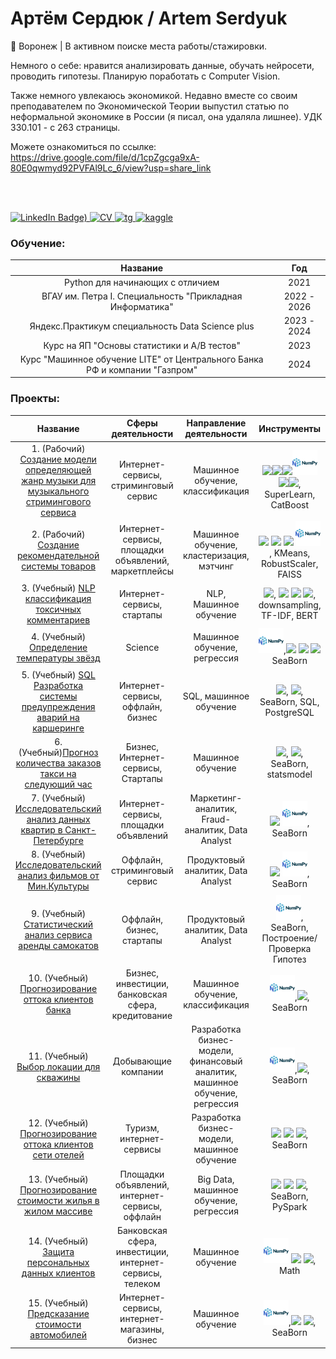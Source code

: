 # Артём Сердюк / Artem Serdyuk
:round_pushpin: Воронеж
| В активном поиске места работы/стажировки. 

Немного о себе: нравится анализировать данные, обучать нейросети, проводить гипотезы. Планирую поработать с Computer Vision.

Также немного увлекаюсь экономикой. Недавно вместе со своим преподавателем по Экономической Теории выпустил статью по неформальной экономике в России (я писал, она удаляла лишнее). УДК 330.101 - с 263 страницы.

Можете ознакомиться по ссылке: https://drive.google.com/file/d/1cpZgcga9xA-80E0qwmyd92PVFAl9Lc_6/view?usp=share_link

<br/><br/>
<div id="badges">
  <a href="https://www.linkedin.com/in/artem-serdyuk-471bba2b3/">
    <img src="https://img.shields.io/badge/LinkedIn-blue?style=for-the-badge&logo=linkedin&logoColor=white" alt="LinkedIn Badge)"/>
  </a>
  <a href="https://docs.google.com/document/d/1N3KMLnOks5_xrxNlaPmGb1NjfLl_tRVsTvrsjvkFY2A/edit?usp=sharing">
    <img src="https://img.shields.io/badge/CV-red?style=for-the-badge&logo=readdotcv&logoColor=white" alt="CV"/>
  </a>
  <a href="https://t.me/hh392">
    <img src="https://img.shields.io/badge/Tg-white?style=for-the-badge&logo=telegram&logoColor=blue" alt="tg"/>
  </a>
  <a href="https://www.kaggle.com/artemserdyuk">
    <img src="https://img.shields.io/badge/Kaggle-blue?style=for-the-badge&logo=kaggle&logoColor=white" alt="kaggle"/>
  </a>
</div>

###  Обучение:
| Название | Год |
| :--------: | :-------: |
| Python для начинающих с отличием | 2021 |
| ВГАУ им. Петра I. Специальность "Прикладная Информатика" | 2022 - 2026 |
| Яндекс.Практикум специальность Data Science plus | 2023 - 2024|
| Курс на ЯП "Основы статистики и A/B тестов" | 2023 |
| Курс "Машинное обучение LITE" от Центрального Банка РФ и компании "Газпром" | 2024 |


###  Проекты:
| Название | Сферы деятельности | Направление деятельности | Инструменты |
| :-----: | :------------: | :-------: | :-------: |
| 1. (Рабочий) [Создание модели определяющей жанр музыки для музыкального стримингового сервиса](https://github.com/artemserdyuk392/yandex_practicum_projects/tree/main/music_genre_predictions) | Интернет-сервисы, стриминговый сервис | Машинное обучение, классификация |<img src="https://img.shields.io/badge/Sklearn-black?style=flat-square&logo=scikitlearn&logoColor=orange"/><img src="https://img.shields.io/badge/Plotly-black?style=flat-square&logo=plotly&logoColor=orange"/><img src="https://img.shields.io/badge/LightGBM-black?style=flat-square"/><img src="https://github.com/devicons/devicon/blob/master/icons/numpy/numpy-original-wordmark.svg" title="NumPy" alt="NumPy" width="40" height="40"/><img src="https://img.shields.io/badge/Sklearn-black?style=flat-square&logo=scikitlearn&logoColor=orange"/><img src="https://img.shields.io/badge/Plotly-black?style=flat-square&logo=plotly&logoColor=orange"/>, SuperLearn, CatBoost|
| 2. (Рабочий) [Создание рекомендательной системы товаров](https://github.com/artemserdyuk392/yandex_practicum_projects/tree/main/recommendation_system) | Интернет-сервисы, площадки объявлений, маркетплейсы | Машинное обучение, кластеризация, мэтчинг |<img src="https://img.shields.io/badge/Pandas-black?style=flat-square&logo=pandas&logoColor=orange"/> <img src="https://img.shields.io/badge/Plotly-black?style=flat-square&logo=plotly&logoColor=orange"/>  <img src="https://img.shields.io/badge/Pandas-black?style=flat-square&logo=pandas&logoColor=orange"/> <img src="https://github.com/devicons/devicon/blob/master/icons/numpy/numpy-original-wordmark.svg" title="NumPy" alt="NumPy" width="40" height="40"/>, KMeans, RobustScaler, FAISS|
| 3. (Учебный) [NLP классификация токсичных комментариев](https://github.com/artemserdyuk392/yandex_practicum_projects/tree/main/nlp_toxic_comm_classific)| Интернет-сервисы, стартапы | NLP, Машинное обучение | <img src="https://img.shields.io/badge/Plotly-black?style=flat-square&logo=plotly&logoColor=orange"/>, <img src="https://img.shields.io/badge/Sklearn-black?style=flat-square&logo=scikitlearn&logoColor=orange"/> <img src="https://img.shields.io/badge/Pandas-black?style=flat-square&logo=pandas&logoColor=orange"/> <img src="https://img.shields.io/badge/TensorFlow-%23FF6F00.svg?style=for-the-badge&logo=TensorFlow&logoColor=white"/>, downsampling, TF-IDF, BERT|
| 4. (Учебный) [Определение температуры звёзд](https://github.com/artemserdyuk392/yandex_practicum_projects/tree/main/stars_temp_prediction) | Science | Машинное обучение, регрессия | <img src="https://github.com/devicons/devicon/blob/master/icons/numpy/numpy-original-wordmark.svg" title="NumPy" alt="NumPy" width="40" height="40"/>,<img src="https://img.shields.io/badge/Sklearn-black?style=flat-square&logo=scikitlearn&logoColor=orange"/> <img src="https://img.shields.io/badge/TensorFlow-%23FF6F00.svg?style=for-the-badge&logo=TensorFlow&logoColor=white"/> <img src="https://img.shields.io/badge/PyTorch-%23EE4C2C.svg?style=for-the-badge&logo=PyTorch&logoColor=white"/> SeaBorn|
| 5. (Учебный) [SQL Разработка системы предупреждения аварий на каршеринге](https://github.com/artemserdyuk392/yandex_practicum_projects/tree/main/accident_risk_predict) | Интернет-сервисы, оффлайн, бизнес |  SQL, машинное обучение | <img src="https://img.shields.io/badge/Plotly-black?style=flat-square&logo=plotly&logoColor=orange"/>, <img src="https://img.shields.io/badge/Sklearn-black?style=flat-square&logo=scikitlearn&logoColor=orange"/>, SeaBorn, SQL, PostgreSQL |
| 6. (Учебный)[Прогноз количества заказов такси на следующий час](https://github.com/artemserdyuk392/yandex_practicum_projects/tree/main/taxi_orders_predict) | Бизнес, Интернет-сервисы, Стартапы | Машинное обучение | <img src="https://img.shields.io/badge/Plotly-black?style=flat-square&logo=plotly&logoColor=orange"/>, <img src="https://img.shields.io/badge/Sklearn-black?style=flat-square&logo=scikitlearn&logoColor=orange"/>, SeaBorn, statsmodel|
| 7. (Учебный) [Исследовательский анализ данных квартир в Санкт-Петербурге](https://github.com/artemserdyuk392/yandex_practicum_projects/tree/main/apartment_analysis) | Интернет-сервисы, площадки объявлений | Маркетинг-аналитик, Fraud-аналитик, Data Analyst | <img src="https://img.shields.io/badge/Plotly-black?style=flat-square&logo=plotly&logoColor=orange"/> <img src="https://github.com/devicons/devicon/blob/master/icons/numpy/numpy-original-wordmark.svg" title="NumPy" alt="NumPy" width="40" height="40"/>, SeaBorn |
| 8. (Учебный) [Исследовательский анализ фильмов от Мин.Культуры](https://github.com/artemserdyuk392/yandex_practicum_projects/tree/main/films_analysis) | Оффлайн, стриминговый сервис | Продуктовый аналитик, Data Analyst | <img src="https://img.shields.io/badge/Plotly-black?style=flat-square&logo=plotly&logoColor=orange"/> <img src="https://github.com/devicons/devicon/blob/master/icons/numpy/numpy-original-wordmark.svg" title="NumPy" alt="NumPy" width="40" height="40"/>, SeaBorn  |
| 9. (Учебный) [Статистический анализ сервиса аренды самокатов](https://github.com/artemserdyuk392/yandex_practicum_projects/tree/main/static_data_analysis)| Оффлайн, бизнес, стартапы | Продуктовый аналитик, Data Analyst |<img src="https://github.com/devicons/devicon/blob/master/icons/numpy/numpy-original-wordmark.svg" title="NumPy" alt="NumPy" width="40" height="40"/>, SeaBorn, Построение/Проверка Гипотез |
| 10. (Учебный) [Прогнозирование оттока клиентов банка](https://github.com/artemserdyuk392/yandex_practicum_projects/tree/main/bank_churn_predictions)| Бизнес, инвестиции, банковская сфера, кредитование | Машинное обучение, классификация | <img src="https://github.com/devicons/devicon/blob/master/icons/numpy/numpy-original-wordmark.svg" title="NumPy" alt="NumPy" width="40" height="40"/>,<img src="https://img.shields.io/badge/Sklearn-black?style=flat-square&logo=scikitlearn&logoColor=orange"/>, SeaBorn |
| 11. (Учебный) [Выбор локации для скважины](https://github.com/artemserdyuk392/yandex_practicum_projects/tree/main/best_bore_location) | Добывающие компании | Разработка бизнес-модели, финансовый аналитик, машинное обучение, регрессия |<img src="https://github.com/devicons/devicon/blob/master/icons/numpy/numpy-original-wordmark.svg" title="NumPy" alt="NumPy" width="40" height="40"/>,<img src="https://img.shields.io/badge/Sklearn-black?style=flat-square&logo=scikitlearn&logoColor=orange"/>, SeaBorn|
| 12. (Учебный) [Прогнозирование оттока клиентов сети отелей](https://github.com/artemserdyuk392/yandex_practicum_projects/tree/main/hotel_rejection_predict)| Туризм, интернет-сервисы | Разработка бизнес-модели, машинное обучение | <img src="https://img.shields.io/badge/Sklearn-black?style=flat-square&logo=scikitlearn&logoColor=orange"/> <img src="https://img.shields.io/badge/Plotly-black?style=flat-square&logo=plotly&logoColor=orange"/> <img src="https://img.shields.io/badge/Pandas-black?style=flat-square&logo=pandas&logoColor=orange"/>, SeaBorn |
| 13. (Учебный) [Прогнозирование стоимости жилья в жилом массиве](https://github.com/artemserdyuk392/yandex_practicum_projects/tree/main/predict_house_cost) | Площадки объявлений, интернет-сервисы, оффлайн | Big Data, машинное обучение, регрессия | <img src="https://img.shields.io/badge/Sklearn-black?style=flat-square&logo=scikitlearn&logoColor=orange"/> <img src="https://img.shields.io/badge/Plotly-black?style=flat-square&logo=plotly&logoColor=orange"/> <img src="https://img.shields.io/badge/Pandas-black?style=flat-square&logo=pandas&logoColor=orange"/>, SeaBorn, PySpark
| 14. (Учебный) [Защита персональных данных клиентов](https://github.com/artemserdyuk392/yandex_practicum_projects/tree/main/personal_data_protection) | Банковская сфера, инвестиции, интернет-сервисы, телеком | Машинное обучение | <img src="https://github.com/devicons/devicon/blob/master/icons/numpy/numpy-original-wordmark.svg" title="NumPy" alt="NumPy" width="40" height="40"/> <img src="https://img.shields.io/badge/Pandas-black?style=flat-square&logo=pandas&logoColor=orange"/> <img src="https://img.shields.io/badge/Sklearn-black?style=flat-square&logo=scikitlearn&logoColor=orange"/>, Math |
| 15. (Учебный) [Предсказание стоимости автомобилей](https://github.com/artemserdyuk392/yandex_practicum_projects/tree/main/car_price_predict) | Интернет-сервисы, интернет-магазины, бизнес | Машинное обучение | <img src="https://github.com/devicons/devicon/blob/master/icons/numpy/numpy-original-wordmark.svg" title="NumPy" alt="NumPy" width="40" height="40"/>,<img src="https://img.shields.io/badge/Sklearn-black?style=flat-square&logo=scikitlearn&logoColor=orange"/> <img src="https://img.shields.io/badge/LightGBM-black?style=flat-square"/>, SeaBorn |
